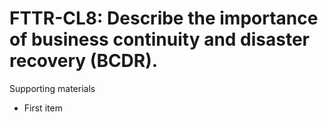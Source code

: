 # FTTR-CL8:  	Describe the importance of business continuity and disaster recovery (BCDR).	 

Supporting materials

* First item